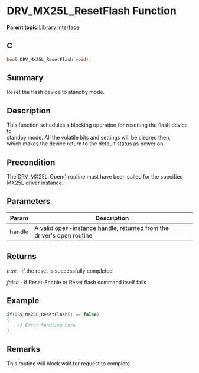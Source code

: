 # DRV\_MX25L\_ResetFlash Function

**Parent topic:**[Library Interface](GUID-410DBBCC-D224-45B2-B881-7BFB0DFF0EFC.md)

## C

```c
bool DRV_MX25L_ResetFlash(void);
```

## Summary

Reset the flash device to standby mode.

## Description

This function schedules a blocking operation for resetting the flash device to<br />standby mode. All the volatile bits and settings will be cleared then,<br />which makes the device return to the default status as power on.

## Precondition

The DRV\_MX25L\_Open\(\) routine must have been called for the specified MX25L driver instance.

## Parameters

|Param|Description|
|-----|-----------|
|handle|A valid open-instance handle, returned from the driver's open routine|

## Returns

*true* - if the reset is successfully completed

*false* - if Reset-Enable or Reset flash command itself fails

## Example

```c
if(DRV_MX25L_ResetFlash() == false)
{
    // Error handling here
}

```

## Remarks

This routine will block wait for request to complete.

